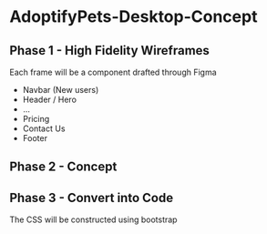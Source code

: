 # AdoptifyPets-Desktop-Concept
## Phase 1 - High Fidelity Wireframes
Each frame will be a component drafted through Figma
  - Navbar (New users)
  - Header / Hero
  - ...
  - Pricing
  - Contact Us
  - Footer
    
## Phase 2 - Concept

## Phase 3 - Convert into Code
The CSS will be constructed using bootstrap
